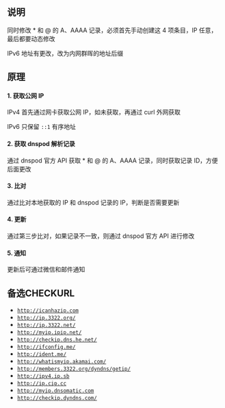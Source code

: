 ## 说明
同时修改 * 和 @ 的 A、AAAA 记录，必须首先手动创建这 4 项条目，IP 任意，最后都要动态修改

IPv6 地址有更改，改为内网群晖的地址后缀

## 原理

#### 1. 获取公网 IP
IPv4 首先通过网卡获取公网 IP，如未获取，再通过 curl 外网获取

IPv6 只保留 `::1` 有序地址

#### 2. 获取 dnspod 解析记录
通过 dnspod 官方 API 获取 * 和 @ 的 A、AAAA 记录，同时获取记录 ID，方便后面更改

#### 3. 比对
通过比对本地获取的 IP 和 dnspod 记录的 IP，判断是否需要更新

#### 4. 更新
通过第三步比对，如果记录不一致，则通过 dnspod 官方 API 进行修改

#### 5. 通知
更新后可通过微信和邮件通知

## 备选CHECKURL
- [`http://icanhazip.com`](http://icanhazip.com)
- [`http://ip.3322.org/`](http://ip.3322.org)
- [`http://ip.3322.net/`](http://ip.3322.net)
- [`http://myip.ipip.net/`](http://myip.ipip.net)
- [`http://checkip.dns.he.net/`](http://checkip.dns.he.net)
- [`http://ifconfig.me/`](http://ifconfig.me)
- [`http://ident.me/`](http://ident.me)
- [`http://whatismyip.akamai.com/`](http://whatismyip.akamai.com)
- [`http://members.3322.org/dyndns/getip/`](http://members.3322.org/dyndns/getip/)
- [`http://ipv4.ip.sb`](http://ipv4.ip.sb)
- [`http://ip.cip.cc`](http://ip.cip.cc)
- [`http://myip.dnsomatic.com`](http://myip.dnsomatic.com)
- [`http://checkip.dyndns.com/`](http://checkip.dyndns.com/)

